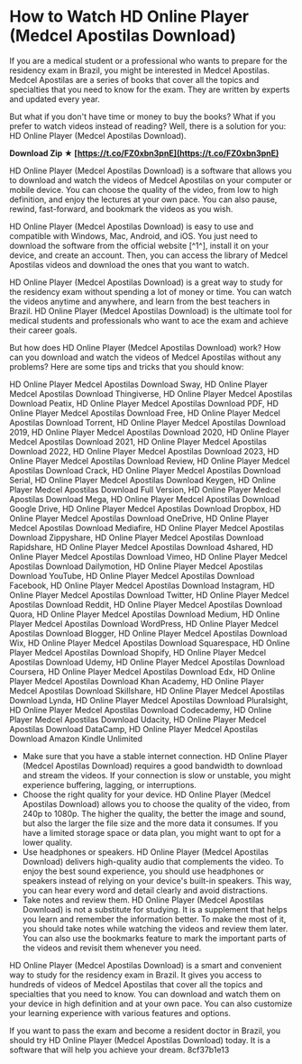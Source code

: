 # How to Watch HD Online Player (Medcel Apostilas Download)
 
If you are a medical student or a professional who wants to prepare for the residency exam in Brazil, you might be interested in Medcel Apostilas. Medcel Apostilas are a series of books that cover all the topics and specialties that you need to know for the exam. They are written by experts and updated every year.
 
But what if you don't have time or money to buy the books? What if you prefer to watch videos instead of reading? Well, there is a solution for you: HD Online Player (Medcel Apostilas Download).
 
**Download Zip ★ [https://t.co/FZ0xbn3pnE](https://t.co/FZ0xbn3pnE)**


 
HD Online Player (Medcel Apostilas Download) is a software that allows you to download and watch the videos of Medcel Apostilas on your computer or mobile device. You can choose the quality of the video, from low to high definition, and enjoy the lectures at your own pace. You can also pause, rewind, fast-forward, and bookmark the videos as you wish.
 
HD Online Player (Medcel Apostilas Download) is easy to use and compatible with Windows, Mac, Android, and iOS. You just need to download the software from the official website [^1^], install it on your device, and create an account. Then, you can access the library of Medcel Apostilas videos and download the ones that you want to watch.
 
HD Online Player (Medcel Apostilas Download) is a great way to study for the residency exam without spending a lot of money or time. You can watch the videos anytime and anywhere, and learn from the best teachers in Brazil. HD Online Player (Medcel Apostilas Download) is the ultimate tool for medical students and professionals who want to ace the exam and achieve their career goals.
  
But how does HD Online Player (Medcel Apostilas Download) work? How can you download and watch the videos of Medcel Apostilas without any problems? Here are some tips and tricks that you should know:
 
HD Online Player Medcel Apostilas Download Sway,  HD Online Player Medcel Apostilas Download Thingiverse,  HD Online Player Medcel Apostilas Download Peatix,  HD Online Player Medcel Apostilas Download PDF,  HD Online Player Medcel Apostilas Download Free,  HD Online Player Medcel Apostilas Download Torrent,  HD Online Player Medcel Apostilas Download 2019,  HD Online Player Medcel Apostilas Download 2020,  HD Online Player Medcel Apostilas Download 2021,  HD Online Player Medcel Apostilas Download 2022,  HD Online Player Medcel Apostilas Download 2023,  HD Online Player Medcel Apostilas Download Review,  HD Online Player Medcel Apostilas Download Crack,  HD Online Player Medcel Apostilas Download Serial,  HD Online Player Medcel Apostilas Download Keygen,  HD Online Player Medcel Apostilas Download Full Version,  HD Online Player Medcel Apostilas Download Mega,  HD Online Player Medcel Apostilas Download Google Drive,  HD Online Player Medcel Apostilas Download Dropbox,  HD Online Player Medcel Apostilas Download OneDrive,  HD Online Player Medcel Apostilas Download Mediafire,  HD Online Player Medcel Apostilas Download Zippyshare,  HD Online Player Medcel Apostilas Download Rapidshare,  HD Online Player Medcel Apostilas Download 4shared,  HD Online Player Medcel Apostilas Download Vimeo,  HD Online Player Medcel Apostilas Download Dailymotion,  HD Online Player Medcel Apostilas Download YouTube,  HD Online Player Medcel Apostilas Download Facebook,  HD Online Player Medcel Apostilas Download Instagram,  HD Online Player Medcel Apostilas Download Twitter,  HD Online Player Medcel Apostilas Download Reddit,  HD Online Player Medcel Apostilas Download Quora,  HD Online Player Medcel Apostilas Download Medium,  HD Online Player Medcel Apostilas Download WordPress,  HD Online Player Medcel Apostilas Download Blogger,  HD Online Player Medcel Apostilas Download Wix,  HD Online Player Medcel Apostilas Download Squarespace,  HD Online Player Medcel Apostilas Download Shopify,  HD Online Player Medcel Apostilas Download Udemy,  HD Online Player Medcel Apostilas Download Coursera,  HD Online Player Medcel Apostilas Download Edx,  HD Online Player Medcel Apostilas Download Khan Academy,  HD Online Player Medcel Apostilas Download Skillshare,  HD Online Player Medcel Apostilas Download Lynda,  HD Online Player Medcel Apostilas Download Pluralsight,  HD Online Player Medcel Apostilas Download Codecademy,  HD Online Player Medcel Apostilas Download Udacity,  HD Online Player Medcel Apostilas Download DataCamp,  HD Online Player Medcel Apostilas Download Amazon Kindle Unlimited
 
- Make sure that you have a stable internet connection. HD Online Player (Medcel Apostilas Download) requires a good bandwidth to download and stream the videos. If your connection is slow or unstable, you might experience buffering, lagging, or interruptions.
- Choose the right quality for your device. HD Online Player (Medcel Apostilas Download) allows you to choose the quality of the video, from 240p to 1080p. The higher the quality, the better the image and sound, but also the larger the file size and the more data it consumes. If you have a limited storage space or data plan, you might want to opt for a lower quality.
- Use headphones or speakers. HD Online Player (Medcel Apostilas Download) delivers high-quality audio that complements the video. To enjoy the best sound experience, you should use headphones or speakers instead of relying on your device's built-in speakers. This way, you can hear every word and detail clearly and avoid distractions.
- Take notes and review them. HD Online Player (Medcel Apostilas Download) is not a substitute for studying. It is a supplement that helps you learn and remember the information better. To make the most of it, you should take notes while watching the videos and review them later. You can also use the bookmarks feature to mark the important parts of the videos and revisit them whenever you need.

HD Online Player (Medcel Apostilas Download) is a smart and convenient way to study for the residency exam in Brazil. It gives you access to hundreds of videos of Medcel Apostilas that cover all the topics and specialties that you need to know. You can download and watch them on your device in high definition and at your own pace. You can also customize your learning experience with various features and options.
 
If you want to pass the exam and become a resident doctor in Brazil, you should try HD Online Player (Medcel Apostilas Download) today. It is a software that will help you achieve your dream.
 8cf37b1e13
 
